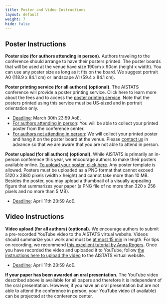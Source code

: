 ```yaml
--- 
title: Poster and Video Instructions
layout: default 
weight: 7 
hide: false
---
```




## Poster Instructions

**Poster size (for authors attending in person).** Authors traveling to the conference should arrange to have their posters printed. The poster boards that will be used at the venue have size 190cm x 90cm (height x width). You can use any poster size as long as it fits on the board. We suggest portrait A0 (118.9 x 84.1 cm) or landscape A1 (59.4 x 84.1 cm).

**Poster printing service (for all authors) (optional).** The AISTATS conference will provide a poster printing service. Click here to learn more about the fees and to access the [poster printing service](https://virtual.aistats.org/posterprinting/). Note that the posters printed using this service must be US-sized and in portrait orientation only. 
- <u>Deadline</u>: March 30th 23:59 AoE.
- <u>For authors attending in person</u>: You will be able to collect your printed poster from the conference center.
- <u>For authors not attending in person</u>: We will collect your printed poster and hang it on the poster board at the venue. Please [contact us](https://virtual.aistats.org/Help/Contact) in advance so that we are aware that you are not able to attend in person.

**Poster upload (for all authors) (optional).** While AISTATS is primarily an in-person conference this year, we encourage authors to make their posters available online. [To upload your poster, click here](https://virtual.aistats.org/PosterUpload). Any poster template is allowed. Posters must be uploaded as a PNG format that cannot exceed 5120 x 2880 pixels (width x height) and cannot take more than 10 MB. Besides the poster, you may upload a thumbnail of a visually appealing figure that summarizes your paper (a PNG file of no more than 320 x 256 pixels and no more than 5 MB).
- <u>Deadline</u>: April 11th 23:59 AoE.


## Video Instructions

**Video upload (for all authors) (optional).** We encourage authors to submit a pre-recorded YouTube video to the AISTATS virtual website. Videos should summarize your work and must be <u>at most 15 min</u> in length. For tips on recording, we recommend [this excellent tutorial by Anna Rogers](https://hackingsemantics.xyz/2021/recording/). Once you have recorded the video and uploaded it to YouTube, follow [the instructions here to upload the video](https://wiki.eventhosts.cc/en/reference/youtube-video-uploads) to the AISTATS virtual website.
- <u>Deadline</u>: April 11th 23:59 AoE.

**If your paper has been awarded an oral presentation.** The YouTube video described above is available for all papers and therefore it is independent of the oral presentation. However, if you have an oral presentation but are not able to attend the conference in person, your YouTube video (if available) can be projected at the conference center.
